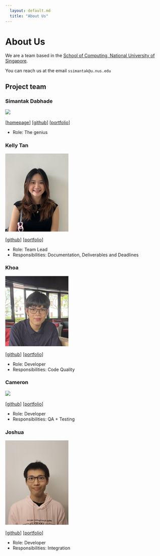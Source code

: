 ```yaml
---
  layout: default.md
  title: "About Us"
---
```


# About Us

We are a team based in the [School of Computing, National University of Singapore](http://www.comp.nus.edu.sg).

You can reach us at the email `ssimantak@u.nus.edu`

## Project team

### Simantak Dabhade

<img src="images/simantak-dabhade.png" width="200px">

[[homepage](http://www.comp.nus.edu.sg/~damithch)]
[[github](https://github.com/simantak-dabhade)]
[[portfolio](team/simantak.md)]

* Role: The genius

### Kelly Tan

<img src="images/kellytxn.png" width="200px">

[[github](https://github.com/kellytxn)]
[[portfolio](team/johndoe.md)]

* Role: Team Lead
* Responsibilities: Documentation, Deliverables and Deadlines

### Khoa

<img src="images/SanguineChameleon.png" width="200px">

[[github](https://github.com/SanguineChameleon)]
[[portfolio](team/johndoe.md)]

* Role: Developer
* Responsibilities: Code Quality

### Cameron

<img src="images/cameronlzy.png" width="200px">

[[github](http://github.com/cameronlzy)]
[[portfolio](team/johndoe.md)]

* Role: Developer
* Responsibilities: QA + Testing

### Joshua

<img src="images/goh-joshua.png" width="200px">

[[github](http://github.com/goh-joshua)]
[[portfolio](team/johndoe.md)]

* Role: Developer
* Responsibilities: Integration
